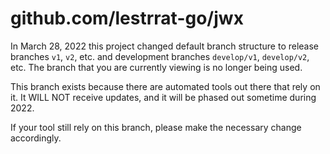 # github.com/lestrrat-go/jwx 

In March 28, 2022 this project changed default branch structure to release branches `v1`, `v2`, etc.
and development branches `develop/v1`, `develop/v2`, etc. The branch that you are currently viewing
is no longer being used.

This branch exists because there are automated tools out there that rely on it.
It WILL NOT receive updates, and it will be phased out sometime during 2022.

If your tool still rely on this branch, please make the necessary change accordingly.
